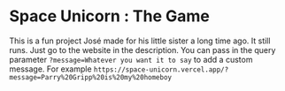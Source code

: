 # Space Unicorn : The Game

This is a fun project José made for his little sister a long time ago. It still runs. Just go to the website in the description. You can pass in the query parameter `?message=Whatever you want it to say` to add a custom message. For example `https://space-unicorn.vercel.app/?message=Parry%20Gripp%20is%20my%20homeboy`
